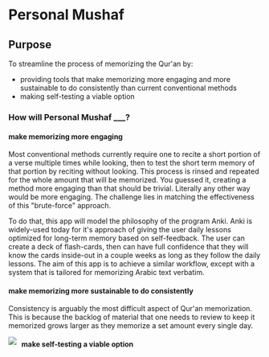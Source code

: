 # Personal Mushaf

## Purpose
To streamline the process of memorizing the Qur'an by:
* providing tools that make memorizing more engaging and more sustainable to do consistently than current conventional methods
* making self-testing a viable option

### How will Personal Mushaf ___?

#### make memorizing more engaging

Most conventional methods currently require one to recite a short portion of a verse multiple times while looking, then to test the short term memory of that portion by reciting without looking. This process is rinsed and repeated for the whole amount that will be memorized. You guessed it, creating a method more engaging than that should be trivial. Literally any other way would be more engaging. The challenge lies in matching the effectiveness of this "brute-force" approach. 

To do that, this app will model the philosophy of the program Anki. Anki is widely-used today for it's approach of giving the user daily lessons optimized for long-term memory based on self-feedback. The user can create a deck of flash-cards, then can have full confidence that they will know the cards inside-out in a couple weeks as long as they follow the daily lessons. The aim of this app is to achieve a similar workflow, except with a system that is tailored for memorizing Arabic text verbatim. 

#### make memorizing more sustainable to do consistently

Consistency is arguably the most difficult aspect of Qur'an memorization. This is because the backlog of material that one needs to review to keep it memorized grows larger as they memorize a set amount every single day.

<img src="https://github.com/ammanz/PersonalMushaf/edit/master/personalmushafreadmegraph.png"
     style="float: left; margin-right: 10px;" />

#### make self-testing a viable option
